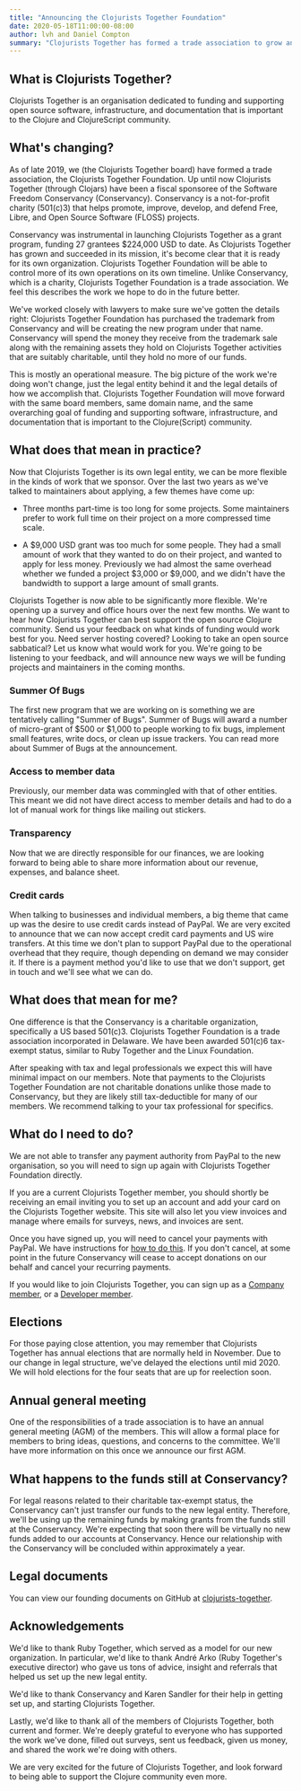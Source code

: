 ```yaml
---
title: "Announcing the Clojurists Together Foundation"
date: 2020-05-18T11:00:00-08:00
author: lvh and Daniel Compton
summary: "Clojurists Together has formed a trade association to grow and expand the work that we have been doing with the Clojure community."
---
```


## What is Clojurists Together?

Clojurists Together is an organisation dedicated to funding and supporting open source software, infrastructure, and documentation that is important to the Clojure and ClojureScript community.

## What's changing?

As of late 2019, we (the Clojurists Together board) have formed a trade association, the Clojurists Together Foundation. Up until now Clojurists Together (through Clojars) have been a fiscal sponsoree of the Software Freedom Conservancy (Conservancy). Conservancy is a not-for-profit charity (501(c)3) that helps promote, improve, develop, and defend Free, Libre, and Open Source Software (FLOSS) projects.

Conservancy was instrumental in launching Clojurists Together as a grant program, funding 27 grantees $224,000 USD to date. As Clojurists Together has grown and succeeded in its mission, it's become clear that it is ready for its own organization. Clojurists Together Foundation will be able to control more of its own operations on its own timeline. Unlike Conservancy, which is a charity, Clojurists Together Foundation is a trade association. We feel this describes the work we hope to do in the future better.

We've worked closely with lawyers to make sure we've gotten the details right: Clojurists Together Foundation has purchased the trademark from Conservancy and will be creating the new program under that name. Conservancy will spend the money they receive from the trademark sale along with the remaining assets they hold on Clojurists Together activities that are suitably charitable, until they hold no more of our funds.

This is mostly an operational measure. The big picture of the work we're doing won't change, just the legal entity behind it and the legal details of how we accomplish that. Clojurists Together Foundation will move forward with the same board members, same domain name, and the same overarching goal of funding and supporting software, infrastructure, and documentation that is important to the Clojure(Script) community.

## What does that mean in practice?

Now that Clojurists Together is its own legal entity, we can be more flexible in the kinds of work that we sponsor. Over the last two years as we've talked to maintainers about applying, a few themes have come up:

-   Three months part-time is too long for some projects. Some maintainers prefer to work full time on their project on a more compressed time scale.

-   A $9,000 USD grant was too much for some people. They had a small amount of work that they wanted to do on their project, and wanted to apply for less money. Previously we had almost the same overhead whether we funded a project $3,000 or $9,000, and we didn't have the bandwidth to support a large amount of small grants.

Clojurists Together is now able to be significantly more flexible. We're opening up a survey and office hours over the next few months. We want to hear how Clojurists Together can best support the open source Clojure community. Send us your feedback on what kinds of funding would work best for you. Need server hosting covered? Looking to take an open source sabbatical? Let us know what would work for you. We're going to be listening to your feedback, and will announce new ways we will be funding projects and maintainers in the coming months.

### Summer Of Bugs

The first new program that we are working on is something we are tentatively calling "Summer of Bugs". Summer of Bugs will award a number of micro-grant of $500 or $1,000 to people working to fix bugs, implement small features, write docs, or clean up issue trackers. You can read more about Summer of Bugs at the announcement.

### Access to member data

Previously, our member data was commingled with that of other entities. This meant we did not have direct access to member details and had to do a lot of manual work for things like mailing out stickers.

### Transparency

Now that we are directly responsible for our finances, we are looking forward to being able to share more information about our revenue, expenses, and balance sheet. 

### Credit cards

When talking to businesses and individual members, a big theme that came up was the desire to use credit cards instead of PayPal. We are very excited to announce that we can now accept credit card payments and US wire transfers. At this time we don't plan to support PayPal due to the operational overhead that they require, though depending on demand we may consider it. If there is a payment method you'd like to use that we don't support, get in touch and we'll see what we can do.

## What does that mean for me?

One difference is that the Conservancy is a charitable organization, specifically a US based 501(c)3. Clojurists Together Foundation is a trade association incorporated in Delaware. We have been awarded 501(c)6 tax-exempt status, similar to Ruby Together and the Linux Foundation.

After speaking with tax and legal professionals we expect this will have minimal impact on our members. Note that payments to the Clojurists Together Foundation are not charitable donations unlike those made to Conservancy, but they are likely still tax-deductible for many of our members. We recommend talking to your tax professional for specifics.

## What do I need to do?

We are not able to transfer any payment authority from PayPal to the new organisation, so you will need to sign up again with Clojurists Together Foundation directly.

If you are a current Clojurists Together member, you should shortly be receiving an email inviting you to set up an account and add your card on the Clojurists Together website. This site will also let you view invoices and manage where emails for surveys, news, and invoices are sent.

Once you have signed up, you will need to cancel your payments with PayPal. We have instructions for [how to do this](https://www.clojuriststogether.org/docs/paypal-update/). If you don't cancel, at some point in the future Conservancy will cease to accept donations on our behalf and cancel your recurring payments.

If you would like to join Clojurists Together, you can sign up as a [Company member](https://www.clojuriststogether.org/companies/), or a [Developer member](https://www.clojuriststogether.org/developers/).

## Elections

For those paying close attention, you may remember that Clojurists Together has annual elections that are normally held in November. Due to our change in legal structure, we've delayed the elections until mid 2020. We will hold elections for the four seats that are up for reelection soon.

## Annual general meeting

One of the responsibilities of a trade association is to have an annual general meeting (AGM) of the members. This will allow a formal place for members to bring ideas, questions, and concerns to the committee. We'll have more information on this once we announce our first AGM.

## What happens to the funds still at Conservancy?

For legal reasons related to their charitable tax-exempt status, the Conservancy can't just transfer our funds to the new legal entity. Therefore, we'll be using up the remaining funds by making grants from the funds still at the Conservancy. We're expecting that soon there will be virtually no new funds added to our accounts at Conservancy. Hence our relationship with the Conservancy will be concluded within approximately a year.

## Legal documents

You can view our founding documents on GitHub at [clojurists-together](https://github.com/clojurists-together/documents).

## Acknowledgements

We'd like to thank Ruby Together, which served as a model for our new organization. In particular, we'd like to thank André Arko (Ruby Together's executive director) who gave us tons of advice, insight and referrals that helped us set up the new legal entity.

We'd like to thank Conservancy and Karen Sandler for their help in getting set up, and starting Clojurists Together.

Lastly, we'd like to thank all of the members of Clojurists Together, both current and former. We're deeply grateful to everyone who has supported the work we've done, filled out surveys, sent us feedback, given us money, and shared the work we're doing with others.

We are very excited for the future of Clojurists Together, and look forward to being able to support the Clojure community even more.
